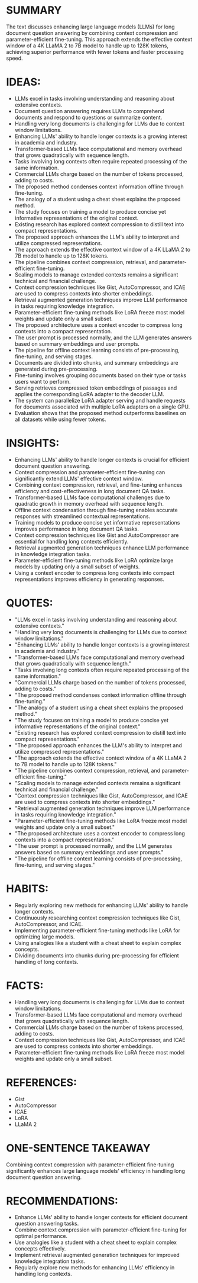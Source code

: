 # SUMMARY
The text discusses enhancing large language models (LLMs) for long document question answering by combining context compression and parameter-efficient fine-tuning. This approach extends the effective context window of a 4K LLaMA 2 to 7B model to handle up to 128K tokens, achieving superior performance with fewer tokens and faster processing speed.

# IDEAS:
- LLMs excel in tasks involving understanding and reasoning about extensive contexts.
- Document question answering requires LLMs to comprehend documents and respond to questions or summarize content.
- Handling very long documents is challenging for LLMs due to context window limitations.
- Enhancing LLMs' ability to handle longer contexts is a growing interest in academia and industry.
- Transformer-based LLMs face computational and memory overhead that grows quadratically with sequence length.
- Tasks involving long contexts often require repeated processing of the same information.
- Commercial LLMs charge based on the number of tokens processed, adding to costs.
- The proposed method condenses context information offline through fine-tuning.
- The analogy of a student using a cheat sheet explains the proposed method.
- The study focuses on training a model to produce concise yet informative representations of the original context.
- Existing research has explored context compression to distill text into compact representations.
- The proposed approach enhances the LLM's ability to interpret and utilize compressed representations.
- The approach extends the effective context window of a 4K LLaMA 2 to 7B model to handle up to 128K tokens.
- The pipeline combines context compression, retrieval, and parameter-efficient fine-tuning.
- Scaling models to manage extended contexts remains a significant technical and financial challenge.
- Context compression techniques like Gist, AutoCompressor, and ICAE are used to compress contexts into shorter embeddings.
- Retrieval augmented generation techniques improve LLM performance in tasks requiring knowledge integration.
- Parameter-efficient fine-tuning methods like LoRA freeze most model weights and update only a small subset.
- The proposed architecture uses a context encoder to compress long contexts into a compact representation.
- The user prompt is processed normally, and the LLM generates answers based on summary embeddings and user prompts.
- The pipeline for offline context learning consists of pre-processing, fine-tuning, and serving stages.
- Documents are divided into chunks, and summary embeddings are generated during pre-processing.
- Fine-tuning involves grouping documents based on their type or tasks users want to perform.
- Serving retrieves compressed token embeddings of passages and applies the corresponding LoRA adapter to the decoder LLM.
- The system can parallelize LoRA adapter serving and handle requests for documents associated with multiple LoRA adapters on a single GPU.
- Evaluation shows that the proposed method outperforms baselines on all datasets while using fewer tokens.

# INSIGHTS:
- Enhancing LLMs' ability to handle longer contexts is crucial for efficient document question answering.
- Context compression and parameter-efficient fine-tuning can significantly extend LLMs' effective context window.
- Combining context compression, retrieval, and fine-tuning enhances efficiency and cost-effectiveness in long document QA tasks.
- Transformer-based LLMs face computational challenges due to quadratic growth in memory overhead with sequence length.
- Offline context condensation through fine-tuning enables accurate responses with streamlined contextual representations.
- Training models to produce concise yet informative representations improves performance in long document QA tasks.
- Context compression techniques like Gist and AutoCompressor are essential for handling long contexts efficiently.
- Retrieval augmented generation techniques enhance LLM performance in knowledge integration tasks.
- Parameter-efficient fine-tuning methods like LoRA optimize large models by updating only a small subset of weights.
- Using a context encoder to compress long contexts into compact representations improves efficiency in generating responses.

# QUOTES:
- "LLMs excel in tasks involving understanding and reasoning about extensive contexts."
- "Handling very long documents is challenging for LLMs due to context window limitations."
- "Enhancing LLMs' ability to handle longer contexts is a growing interest in academia and industry."
- "Transformer-based LLMs face computational and memory overhead that grows quadratically with sequence length."
- "Tasks involving long contexts often require repeated processing of the same information."
- "Commercial LLMs charge based on the number of tokens processed, adding to costs."
- "The proposed method condenses context information offline through fine-tuning."
- "The analogy of a student using a cheat sheet explains the proposed method."
- "The study focuses on training a model to produce concise yet informative representations of the original context."
- "Existing research has explored context compression to distill text into compact representations."
- "The proposed approach enhances the LLM's ability to interpret and utilize compressed representations."
- "The approach extends the effective context window of a 4K LLaMA 2 to 7B model to handle up to 128K tokens."
- "The pipeline combines context compression, retrieval, and parameter-efficient fine-tuning."
- "Scaling models to manage extended contexts remains a significant technical and financial challenge."
- "Context compression techniques like Gist, AutoCompressor, and ICAE are used to compress contexts into shorter embeddings."
- "Retrieval augmented generation techniques improve LLM performance in tasks requiring knowledge integration."
- "Parameter-efficient fine-tuning methods like LoRA freeze most model weights and update only a small subset."
- "The proposed architecture uses a context encoder to compress long contexts into a compact representation."
- "The user prompt is processed normally, and the LLM generates answers based on summary embeddings and user prompts."
- "The pipeline for offline context learning consists of pre-processing, fine-tuning, and serving stages."

# HABITS:
- Regularly exploring new methods for enhancing LLMs' ability to handle longer contexts.
- Continuously researching context compression techniques like Gist, AutoCompressor, and ICAE.
- Implementing parameter-efficient fine-tuning methods like LoRA for optimizing large models.
- Using analogies like a student with a cheat sheet to explain complex concepts.
- Dividing documents into chunks during pre-processing for efficient handling of long contexts.

# FACTS:
- Handling very long documents is challenging for LLMs due to context window limitations.
- Transformer-based LLMs face computational and memory overhead that grows quadratically with sequence length.
- Commercial LLMs charge based on the number of tokens processed, adding to costs.
- Context compression techniques like Gist, AutoCompressor, and ICAE are used to compress contexts into shorter embeddings.
- Parameter-efficient fine-tuning methods like LoRA freeze most model weights and update only a small subset.

# REFERENCES:
- Gist
- AutoCompressor
- ICAE
- LoRA
- LLaMA 2

# ONE-SENTENCE TAKEAWAY
Combining context compression with parameter-efficient fine-tuning significantly enhances large language models' efficiency in handling long document question answering.

# RECOMMENDATIONS:
- Enhance LLMs' ability to handle longer contexts for efficient document question answering tasks.
- Combine context compression with parameter-efficient fine-tuning for optimal performance.
- Use analogies like a student with a cheat sheet to explain complex concepts effectively.
- Implement retrieval augmented generation techniques for improved knowledge integration tasks.
- Regularly explore new methods for enhancing LLMs' efficiency in handling long contexts.
